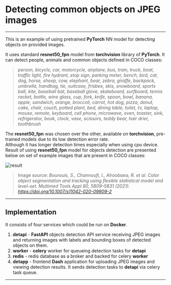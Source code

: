 # Detecting common objects on JPEG images   

---

This is an example of using pretrained **PyTorch** NN model for detecting objects on provided images.  

It uses standard **resnet50_fpn** model from **torchvision** library of **PyTorch**.  It can detect people, animals and  common objects defined in COCO classes:  
>*person, bicycle, car, motorcycle, airplane, bus, train, truck, boat, traffic light, fire hydrant,
stop sign, parking meter, bench, bird, cat, dog, horse, sheep, cow, elephant, bear, zebra, giraffe,
backpack, umbrella, handbag, tie, suitcase, frisbee, skis, snowboard, sports ball, kite, baseball bat,
baseball glove, skateboard, surfboard, tennis racket, bottle, wine glass, cup, fork, knife, spoon, bowl,
banana, apple, sandwich, orange, broccoli, carrot, hot dog, pizza, donut, cake, chair, couch, potted plant,
bed, dining table, toilet, tv, laptop, mouse, remote, keyboard, cell phone, microwave, oven, toaster,
sink, refrigerator, book, clock, vase, scissors, teddy bear, hair drier, toothbrush*

The **resnet50_fpn** was chosen over the other, available on **torchvision**, pre-trained models due to its low detection error rate.  
Although it has longer detection times especially when using *cpu* device.  
Result of using **resnet50_fpn** model for objects detection are presented below on set of example images that are present in COCO classes: 

![result](https://user-images.githubusercontent.com/105928466/213688844-ce084d01-0179-4f1f-89e9-f6b40a787578.jpg)  
>Image source: *Bourouis, S., Channoufi, I., Alroobaea, R. et al. Color object segmentation and tracking using flexible statistical model and level-set. Multimed Tools Appl 80, 5809–5831 (2021). https://doi.org/10.1007/s11042-020-09809-2*  

---

## Implementation

It consists of four services which could be run on **Docker**.
 1. **detapi** - **FastAPI** objects detection API service receiving JPEG images and returning images with labels and bounding boxes of detected objects on them.
 2. **worker** - **celery** worker for queueing detection tasks for **detapi**
 3. **redis** - redis database as a broker and backed for celery **worker**
 4. **detapp** - frontend **Dash** application for uploading JPEG images and viewing detection results. It sends detection tasks to **detapi** via celery task queue.

---